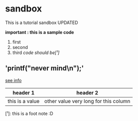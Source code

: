 # sandbox
This is a tutorial sandbox UPDATED

**important : this is a sample code**
1. first
2. second
3. third
*code should be[¹]*

'printf("never mind\n");'
----
[see info](https://docs.github.com/fr/get-started/quickstart/hello-world)

| header 1| header 2|
|----------|----------|
|this is a value|other value very long for this column|

[¹]: this is a foot note :D

